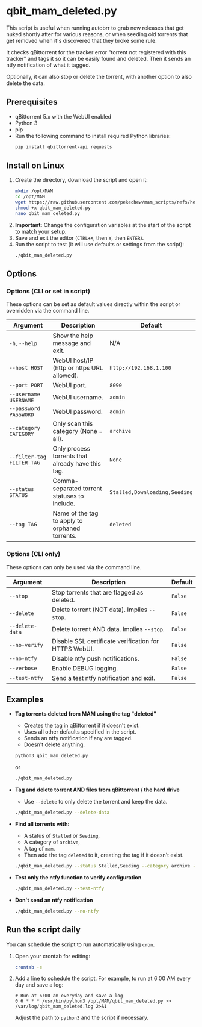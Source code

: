 # qbit_mam_deleted.py

This script is useful when running autobrr to grab new releases that get nuked shortly after for various reasons, or when seeding old torrents that get removed when it's discovered that they broke some rule.

It checks qBittorrent for the tracker error "torrent not registered with this tracker" and tags it so it can be easily found and deleted. Then it sends an ntfy notification of what it tagged.

Optionally, it can also stop or delete the torrent, with another option to also delete the data.

## Prerequisites

* qBittorrent 5.x with the WebUI enabled
* Python 3
* pip
* Run the following command to install required Python libraries:
    ```bash
    pip install qbittorrent-api requests
    ```

## Install on Linux

1.  Create the directory, download the script and open it:
    ```bash
    mkdir /opt/MAM
    cd /opt/MAM
    wget https://raw.githubusercontent.com/pekechew/mam_scripts/refs/heads/main/qbit_mam_deleted/qbit_mam_deleted.py
    chmod +x qbit_mam_deleted.py
    nano qbit_mam_deleted.py
    ```
2.  **Important:** Change the configuration variables at the start of the script to match your setup.
3.  Save and exit the editor (`CTRL+X`, then `Y`, then `ENTER`).
4.  Run the script to test (it will use defaults or settings from the script):
    ```bash
    ./qbit_mam_deleted.py
    ```

## Options

### Options (CLI or set in script)

These options can be set as default values directly within the script or overridden via the command line.

| Argument          | Description                                           | Default                       |
| ----------------- | ----------------------------------------------------- | ----------------------------- |
| `-h`, `--help`    | Show the help message and exit.                       | N/A                           |
| `--host HOST`     | WebUI host/IP (http or https URL allowed).            | `http://192.168.1.100`        |
| `--port PORT`     | WebUI port.                                           | `8090`                        |
| `--username USERNAME` | WebUI username.                                   | `admin`                       |
| `--password PASSWORD` | WebUI password.                                   | `admin`                       |
| `--category CATEGORY` | Only scan this category (None = all).               | `archive`                     |
| `--filter-tag FILTER_TAG` | Only process torrents that already have this tag. | `None`                        |
| `--status STATUS` | Comma-separated torrent statuses to include.          | `Stalled,Downloading,Seeding` |
| `--tag TAG`       | Name of the tag to apply to orphaned torrents.        | `deleted`                     |

### Options (CLI only)

These options can only be used via the command line.

| Argument        | Description                                                    | Default |
| --------------- | -------------------------------------------------------------- | ------- |
| `--stop`        | Stop torrents that are flagged as deleted.                     | `False` |
| `--delete`      | Delete torrent (NOT data). Implies `--stop`.                  | `False` |
| `--delete-data` | Delete torrent AND data. Implies `--stop`.                    | `False` |
| `--no-verify`   | Disable SSL certificate verification for HTTPS WebUI.          | `False` |
| `--no-ntfy`     | Disable ntfy push notifications.                               | `False` |
| `--verbose`     | Enable DEBUG logging.                                          | `False` |
| `--test-ntfy`   | Send a test ntfy notification and exit.                        | `False` |

## Examples

* **Tag torrents deleted from MAM using the tag "deleted"**
    * Creates the tag in qBittorrent if it doesn't exist.
    * Uses all other defaults specified in the script.
    * Sends an ntfy notification if any are tagged.
    * Doesn't delete anything.
    ```bash
    python3 qbit_mam_deleted.py
    ```
    or
    ```bash
    ./qbit_mam_deleted.py
    ```

* **Tag and delete torrent AND files from qBittorrent / the hard drive**
    * Use `--delete` to only delete the torrent and keep the data.
    ```bash
    ./qbit_mam_deleted.py --delete-data
    ```

* **Find all torrents with:**
    * A status of `Stalled` or `Seeding`,
    * A category of `archive`,
    * A tag of `mam`.
    * Then add the tag `deleted` to it, creating the tag if it doesn't exist.
    ```bash
    ./qbit_mam_deleted.py --status Stalled,Seeding --category archive --filter-tag mam --tag deleted
    ```

* **Test only the ntfy function to verify configuration**
    ```bash
    ./qbit_mam_deleted.py --test-ntfy
    ```

* **Don't send an ntfy notification**
    ```bash
    ./qbit_mam_deleted.py --no-ntfy
    ```

## Run the script daily

You can schedule the script to run automatically using `cron`.

1.  Open your crontab for editing:
    ```bash
    crontab -e
    ```
2.  Add a line to schedule the script. For example, to run at 6:00 AM every day and save a log:
    ```cron
    # Run at 6:00 am everyday and save a log
    0 6 * * * /usr/bin/python3 /opt/MAM/qbit_mam_deleted.py >> /var/log/qbit_mam_deleted.log 2>&1
    ```
    Adjust the path to `python3` and the script if necessary.
